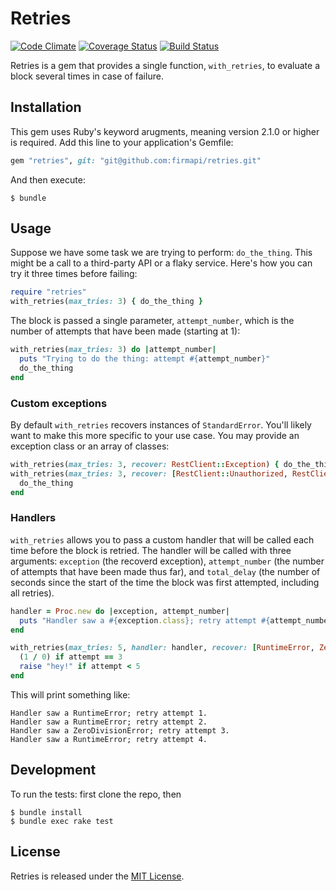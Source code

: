 # Retries

[![Code Climate](https://codeclimate.com/github/Firmapi/retries/badges/gpa.svg)](https://codeclimate.com/github/Firmapi/retries)
[![Coverage Status](https://coveralls.io/repos/Firmapi/retries/badge.svg)](https://coveralls.io/r/Firmapi/retries)
[![Build Status](https://travis-ci.org/Firmapi/retries.svg)](https://travis-ci.org/Firmapi/retries)

Retries is a gem that provides a single function, `with_retries`, to evaluate a block several times in case of failure.

## Installation

This gem uses Ruby's keyword arugments, meaning version 2.1.0 or higher is required. Add this line to your application's Gemfile:

```ruby
gem "retries", git: "git@github.com:firmapi/retries.git"
```

And then execute:

    $ bundle

## Usage

Suppose we have some task we are trying to perform: `do_the_thing`. This might be a call to a third-party API
or a flaky service. Here's how you can try it three times before failing:

``` ruby
require "retries"
with_retries(max_tries: 3) { do_the_thing }
```

The block is passed a single parameter, `attempt_number`, which is the number of attempts that have been made
(starting at 1):

``` ruby
with_retries(max_tries: 3) do |attempt_number|
  puts "Trying to do the thing: attempt #{attempt_number}"
  do_the_thing
end
```

### Custom exceptions

By default `with_retries` recovers instances of `StandardError`. You'll likely want to make this more specific
to your use case. You may provide an exception class or an array of classes:

``` ruby
with_retries(max_tries: 3, recover: RestClient::Exception) { do_the_thing }
with_retries(max_tries: 3, recover: [RestClient::Unauthorized, RestClient::RequestFailed]) do
  do_the_thing
end
```

### Handlers

`with_retries` allows you to pass a custom handler that will be called each time before the block is retried.
The handler will be called with three arguments: `exception` (the recoverd exception), `attempt_number` (the
number of attempts that have been made thus far), and `total_delay` (the number of seconds since the start
of the time the block was first attempted, including all retries).

``` ruby
handler = Proc.new do |exception, attempt_number|
  puts "Handler saw a #{exception.class}; retry attempt #{attempt_number}."
end

with_retries(max_tries: 5, handler: handler, recover: [RuntimeError, ZeroDivisionError]) do |attempt|
  (1 / 0) if attempt == 3
  raise "hey!" if attempt < 5
end
```

This will print something like:

```
Handler saw a RuntimeError; retry attempt 1.
Handler saw a RuntimeError; retry attempt 2.
Handler saw a ZeroDivisionError; retry attempt 3.
Handler saw a RuntimeError; retry attempt 4.
```

## Development

To run the tests: first clone the repo, then

    $ bundle install
    $ bundle exec rake test

## License

Retries is released under the [MIT License](http://opensource.org/licenses/mit-license.php/).
